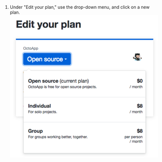 1. Under "Edit your plan," use the drop-down menu, and click on a new plan. ![Drop-down menu listing all of the app's available plans](/assets/images/help/marketplace/marketplace-choose-new-plan.png)
